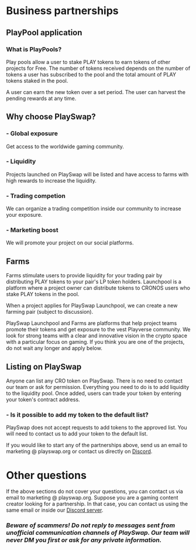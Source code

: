 # Business partnerships

## PlayPool application

### **What is PlayPools?**

Play pools allow a user to stake PLAY tokens to earn tokens of other projects for Free. The number of tokens received depends on the number of tokens a user has subscribed to the pool and the total amount of PLAY tokens staked in the pool. 

A user can earn the new token over a set period. The user can harvest the pending rewards at any time.

## Why choose PlaySwap?

### - Global exposure
Get access to the worldwide gaming community.

### - Liquidity
Projects launched on PlaySwap will be listed and have access to farms with high rewards to increase the liquidity.

### - Trading competion
We can organize a trading competition inside our community to increase your exposure.

### - Marketing boost
We will promote your project on our social platforms.

## Farms
Farms stimulate users to provide liquidity for your trading pair by distributing PLAY tokens to your pair's LP token holders. Launchpool is a platform where a project owner can distribute tokens to CRONOS users who stake PLAY tokens in the pool. 

When a project applies for PlaySwap Launchpool, we can create a new farming pair (subject to discussion).
 

PlaySwap Launchpool and Farms are platforms that help project teams promote their tokens and get exposure to the vest Playverse community. We look for strong teams with a clear and innovative vision in the crypto space with a particular focus on gaming. If you think you are one of the projects, do not wait any longer and apply below.
 

## Listing on PlaySwap

Anyone can list any CRO token on PlaySwap. There is no need to contact our team or ask for permission. Everything you need to do is to add liquidity to the liquidity pool. Once added, users can trade your token by entering your token's contract address.

### - Is it possible to add my token to the default list?  
PlaySwap does not accept requests to add tokens to the approved list. You will need to contact us to add your token to the default list.

If you would like to start any of the partnerships above, send us an email to marketing @ playswap.org or contact us directly on [Discord](https://discord.gg/8v7Fd7PG9K).

# Other questions

If the above sections do not cover your questions, you can contact us via email to marketing @ playswap.org. Suppose you are a gaming content creator looking for a partnership. In that case, you can contact us using the same email or inside our  [Discord server](https://discord.gg/8v7Fd7PG9K).


### *Beware of scammers! Do not reply to messages sent from unofficial communication channels of PlaySwap. Our team will never DM you first or ask for any private information.*

